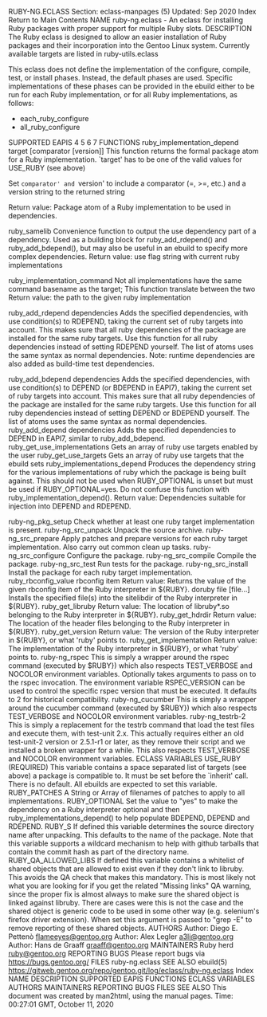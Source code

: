 RUBY-NG.ECLASS
Section: eclass-manpages (5)
Updated: Sep 2020
Index Return to Main Contents
NAME
ruby-ng.eclass - An eclass for installing Ruby packages with proper support for multiple Ruby slots.
DESCRIPTION
The Ruby eclass is designed to allow an easier installation of Ruby packages and their incorporation into the Gentoo Linux system.
Currently available targets are listed in ruby-utils.eclass

This eclass does not define the implementation of the configure, compile, test, or install phases. Instead, the default phases are used. Specific implementations of these phases can be provided in the ebuild either to be run for each Ruby implementation, or for all Ruby implementations, as follows:


 * each_ruby_configure
 * all_ruby_configure

SUPPORTED EAPIS
4 5 6 7
FUNCTIONS
ruby_implementation_depend target [comparator [version]]
This function returns the formal package atom for a Ruby implementation.
`target' has to be one of the valid values for USE_RUBY (see above)

Set `comparator' and `version' to include a comparator (=, >=, etc.) and a version string to the returned string

Return value: Package atom of a Ruby implementation to be used in dependencies.

ruby_samelib
Convenience function to output the use dependency part of a dependency. Used as a building block for ruby_add_rdepend() and ruby_add_bdepend(), but may also be useful in an ebuild to specify more complex dependencies.
Return value: use flag string with current ruby implementations

ruby_implementation_command
Not all implementations have the same command basename as the target; This function translate between the two
Return value: the path to the given ruby implementation

ruby_add_rdepend dependencies
Adds the specified dependencies, with use condition(s) to RDEPEND, taking the current set of ruby targets into account. This makes sure that all ruby dependencies of the package are installed for the same ruby targets. Use this function for all ruby dependencies instead of setting RDEPEND yourself. The list of atoms uses the same syntax as normal dependencies.
Note: runtime dependencies are also added as build-time test dependencies.

ruby_add_bdepend dependencies
Adds the specified dependencies, with use condition(s) to DEPEND (or BDEPEND in EAPI7), taking the current set of ruby targets into account. This makes sure that all ruby dependencies of the package are installed for the same ruby targets. Use this function for all ruby dependencies instead of setting DEPEND or BDEPEND yourself. The list of atoms uses the same syntax as normal dependencies.
ruby_add_depend dependencies
Adds the specified dependencies to DEPEND in EAPI7, similar to ruby_add_bdepend.
ruby_get_use_implementations
Gets an array of ruby use targets enabled by the user
ruby_get_use_targets
Gets an array of ruby use targets that the ebuild sets
ruby_implementations_depend
Produces the dependency string for the various implementations of ruby which the package is being built against. This should not be used when RUBY_OPTIONAL is unset but must be used if RUBY_OPTIONAL=yes. Do not confuse this function with ruby_implementation_depend().
Return value: Dependencies suitable for injection into DEPEND and RDEPEND.

ruby-ng_pkg_setup
Check whether at least one ruby target implementation is present.
ruby-ng_src_unpack
Unpack the source archive.
ruby-ng_src_prepare
Apply patches and prepare versions for each ruby target implementation. Also carry out common clean up tasks.
ruby-ng_src_configure
Configure the package.
ruby-ng_src_compile
Compile the package.
ruby-ng_src_test
Run tests for the package.
ruby-ng_src_install
Install the package for each ruby target implementation.
ruby_rbconfig_value rbconfig item
Return value: Returns the value of the given rbconfig item of the Ruby interpreter in ${RUBY}.
doruby file [file...]
Installs the specified file(s) into the sitelibdir of the Ruby interpreter in ${RUBY}.
ruby_get_libruby
Return value: The location of libruby*.so belonging to the Ruby interpreter in ${RUBY}.
ruby_get_hdrdir
Return value: The location of the header files belonging to the Ruby interpreter in ${RUBY}.
ruby_get_version
Return value: The version of the Ruby interpreter in ${RUBY}, or what 'ruby' points to.
ruby_get_implementation
Return value: The implementation of the Ruby interpreter in ${RUBY}, or what 'ruby' points to.
ruby-ng_rspec
This is simply a wrapper around the rspec command (executed by $RUBY}) which also respects TEST_VERBOSE and NOCOLOR environment variables. Optionally takes arguments to pass on to the rspec invocation. The environment variable RSPEC_VERSION can be used to control the specific rspec version that must be executed. It defaults to 2 for historical compatibility.
ruby-ng_cucumber
This is simply a wrapper around the cucumber command (executed by $RUBY}) which also respects TEST_VERBOSE and NOCOLOR environment variables.
ruby-ng_testrb-2
This is simply a replacement for the testrb command that load the test files and execute them, with test-unit 2.x. This actually requires either an old test-unit-2 version or 2.5.1-r1 or later, as they remove their script and we installed a broken wrapper for a while. This also respects TEST_VERBOSE and NOCOLOR environment variables.
ECLASS VARIABLES
USE_RUBY (REQUIRED)
This variable contains a space separated list of targets (see above) a package is compatible to. It must be set before the `inherit' call. There is no default. All ebuilds are expected to set this variable.
RUBY_PATCHES
A String or Array of filenames of patches to apply to all implementations.
RUBY_OPTIONAL
Set the value to "yes" to make the dependency on a Ruby interpreter optional and then ruby_implementations_depend() to help populate BDEPEND, DEPEND and RDEPEND.
RUBY_S
If defined this variable determines the source directory name after unpacking. This defaults to the name of the package. Note that this variable supports a wildcard mechanism to help with github tarballs that contain the commit hash as part of the directory name.
RUBY_QA_ALLOWED_LIBS
If defined this variable contains a whitelist of shared objects that are allowed to exist even if they don't link to libruby. This avoids the QA check that makes this mandatory. This is most likely not what you are looking for if you get the related "Missing links" QA warning, since the proper fix is almost always to make sure the shared object is linked against libruby. There are cases were this is not the case and the shared object is generic code to be used in some other way (e.g. selenium's firefox driver extension). When set this argument is passed to "grep -E" to remove reporting of these shared objects.
AUTHORS
Author: Diego E. Pettenò <flameeyes@gentoo.org>
Author: Alex Legler <a3li@gentoo.org>
Author: Hans de Graaff <graaff@gentoo.org>
MAINTAINERS
Ruby herd <ruby@gentoo.org>
REPORTING BUGS
Please report bugs via https://bugs.gentoo.org/
FILES
ruby-ng.eclass
SEE ALSO
ebuild(5)
https://gitweb.gentoo.org/repo/gentoo.git/log/eclass/ruby-ng.eclass
Index
NAME
DESCRIPTION
SUPPORTED EAPIS
FUNCTIONS
ECLASS VARIABLES
AUTHORS
MAINTAINERS
REPORTING BUGS
FILES
SEE ALSO
This document was created by man2html, using the manual pages.
Time: 00:27:01 GMT, October 11, 2020